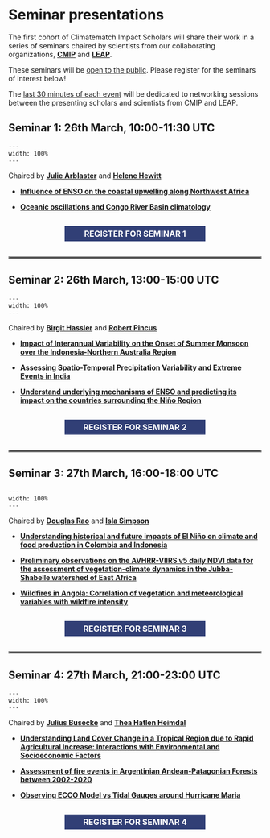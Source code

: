 # Seminar presentations

The first cohort of Climatematch Impact Scholars will share their work in a series of seminars chaired by scientists from our collaborating organizations, [**CMIP**](https://wcrp-cmip.org/) and [**LEAP**](https://leap.columbia.edu/). 

These seminars will be <u>open to the public</u>. Please register for the seminars of interest below!

The <u>last 30 minutes of each event</u> will be dedicated to networking sessions between the presenting scholars and scientists from CMIP and LEAP.

## Seminar 1: 26th March, 10:00-11:30 UTC
```{figure} ../impact-scholars/images/seminar_banner_1.png
---
width: 100%
---
```
Chaired by [**Julie Arblaster**](https://wcrp-cmip.org/people/julie-arblaster/) and [**Helene Hewitt**](https://www.metoffice.gov.uk/research/people/helene-hewitt)

- [**Influence of ENSO on the coastal upwelling along Northwest Africa**](../scholar-outputs/2023/project4)

- [**Oceanic oscillations and Congo River Basin climatology**](../scholar-outputs/2023/project7)

<center><div onclick="location.href='https://us06web.zoom.us/meeting/register/tZwpduiuqT8oE9JAiO5uqSslAyG-pd4RYXpT';" id="clickybox"; style="text-align: center; line-height: 30px; color: white; font-size: 16px; font-weight: bold; width: 300px;"><div style="background-color: #313f76; margin: 30px 10px;">REGISTER FOR SEMINAR 1</div></div></center>

<hr style="border:2px solid gray">

## Seminar 2: 26th March, 13:00-15:00 UTC
```{figure} ../impact-scholars/images/seminar_banner_2.png
---
width: 100%
---
```
Chaired by [**Birgit Hassler**](https://wcrp-cmip.org/people/birgit-hassler/) and [**Robert Pincus**](https://wcrp-cmip.org/people/robert-pincus/)

- [**Impact of Interannual Variability on the Onset of Summer Monsoon over the Indonesia-Northern Australia Region**](../scholar-outputs/2023/project9)

- [**Assessing Spatio-Temporal Precipitation Variability and Extreme Events in India**](../scholar-outputs/2023/project3)

- [**Understand underlying mechanisms of ENSO and predicting its impact on the countries surrounding the Niño Region**](../scholar-outputs/2023/project11)

<center><div onclick="location.href='https://us06web.zoom.us/meeting/register/tZIodu6prTgqHdYfIaXwl56NlGCOzEWZJo-j';" id="clickybox"; style="text-align: center; line-height: 30px; color: white; font-size: 16px; font-weight: bold; width: 300px;"><div style="background-color: #313f76; margin: 30px 10px;">REGISTER FOR SEMINAR 2</div></div></center>

<hr style="border:2px solid gray">


## Seminar 3: 27th March, 16:00-18:00 UTC
```{figure} ../impact-scholars/images/seminar_banner_3.png
---
width: 100%
---
```
Chaired by [**Douglas Rao**](https://wcrp-cmip.org/people/douglas-rao/) and [**Isla Simpson**](https://staff.cgd.ucar.edu/islas/)

- [**Understanding historical and future impacts of El Niño on climate and food production in Colombia and Indonesia**](../scholar-outputs/2023/project12)

- [**Preliminary observations on the AVHRR-VIIRS v5 daily NDVI data for the assessment of vegetation-climate dynamics in the Jubba-Shabelle watershed of East Africa**](../scholar-outputs/2023/project8)

- [**Wildfires in Angola: Correlation of vegetation and meteorological variables with wildfire intensity**](../scholar-outputs/2023/project14)

<center><div onclick="location.href='https://us06web.zoom.us/meeting/register/tZElcOmsqzwvHtyDOYX6H92WyQkx39g5xQxz';" id="clickybox"; style="text-align: center; line-height: 30px; color: white; font-size: 16px; font-weight: bold; width: 300px;"><div style="background-color: #313f76; margin: 30px 10px;">REGISTER FOR SEMINAR 3</div></div></center>

<hr style="border:2px solid gray">


## Seminar 4: 27th March, 21:00-23:00 UTC
```{figure} ../impact-scholars/images/seminar_banner_4.png
---
width: 100%
---
```
Chaired by [**Julius Busecke**](https://jbusecke.github.io/) and [**Thea Hatlen Heimdal**](https://lamont.columbia.edu/directory/thea-hatlen-heimdal)

- [**Understanding Land Cover Change in a Tropical Region due to Rapid Agricultural Increase: Interactions with Environmental and Socioeconomic Factors**](../scholar-outputs/2023/project13)

- [**Assessment of fire events in Argentinian Andean-Patagonian Forests between 2002-2020**](../scholar-outputs/2023/project5)

- [**Observing ECCO Model vs Tidal Gauges around Hurricane Maria**](../scholar-outputs/2023/project2)

<center><div onclick="location.href='https://us06web.zoom.us/meeting/register/tZEsd-6tqTMjHdH5g7tzmHpC0cr1N1jDrO2m';" id="clickybox"; style="text-align: center; line-height: 30px; color: white; font-size: 16px; font-weight: bold; width: 300px;"><div style="background-color: #313f76; margin: 30px 10px;">REGISTER FOR SEMINAR 4</div></div></center>